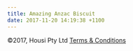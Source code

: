 ```yaml
---
title: Amazing Anzac Biscuit
date: 2017-11-20 14:19:38 +1100
---
```

©2017, Housi Pty Ltd [Terms & Conditions](/termsandconditions "Terms & Conditions")